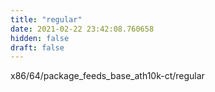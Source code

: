 ```yaml
---
title: "regular"
date: 2021-02-22 23:42:08.760658
hidden: false
draft: false
---
```


x86/64/package_feeds_base_ath10k-ct/regular

